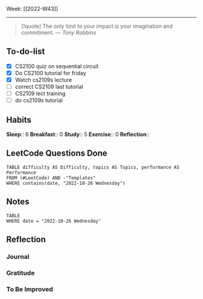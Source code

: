 Week: [[2022-W43]]
- - -
>[!quote]
> The only limit to your impact is your imagination and commitment.
> — <cite>Tony Robbins</cite>

## To-do-list
- [x] CS2100 quiz on sequential circuit
- [x] Do CS2100 tutorial for friday
- [x] Watch cs2109s lecture
- [ ] correct CS2109 last tutorial
- [ ] CS2109 lect training
- [ ] do cs2109s tutorial

## Habits
**Sleep**:: 6
**Breakfast**:: 0
**Study**:: 5
**Exercise**:: 0
**Reflection**:: 

## LeetCode Questions Done
```dataview
TABLE difficulty AS Difficulty, topics AS Topics, performance AS Performance
FROM (#LeetCode) AND -"Templates"
WHERE contains(date, "2022-10-26 Wednesday") 
```

## Notes
```dataview
TABLE
WHERE date = "2022-10-26 Wednesday"
```

## Reflection
### Journal
### Gratitude
### To Be Improved